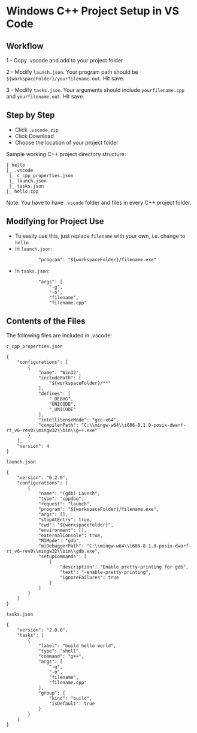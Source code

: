 # Windows C++ Project Setup in VS Code

## Workflow

1 -	Copy .vscode and add to your project folder

2 -	Modify `launch.json`. Your program path should be `${workspaceFolder}/yourfilename.out`. Hit save.

3 -	Modify `tasks.json`. Your arguments should include `yourfilename.cpp` and `yourfilename.out`. Hit save.

## Step by Step
- Click `.vscode.zip`
- Click Download
- Choose the location of your project folder

Sample working C++ project directory structure:
```
| hello
|_ .vscode
 |_ c_cpp_properties.json
 |_ launch.json 
 |_ tasks.json
|_ hello.cpp
```

Note: You have to have `.vscode` folder and files in every C++ project folder.

## Modifying for Project Use
- To easily use this, just replace `filename` with your own, i.e. change to `hello`.
- In `launch.json`: 
```
            "program": "${workspaceFolder}/filename.exe"
```
- In `tasks.json`:
```
            "args": [
                "-g",
                "-o",
                "filename",
                "filename.cpp"
```

## Contents of the Files

The following files are included in .vscode:

`c_cpp_properties.json`

```
{
    "configurations": [
        {
            "name": "Win32",
            "includePath": [
                "${workspaceFolder}/**"
            ],
            "defines": [
                "_DEBUG",
                "UNICODE",
                "_UNICODE"
            ],
            "intelliSenseMode": "gcc-x64",
            "compilerPath": "C:\\mingw-w64\\i686-8.1.0-posix-dwarf-rt_v6-rev0\\mingw32\\bin\\g++.exe"
        }
    ],
    "version": 4
}
```

`launch.json`

```
{
    "version": "0.2.0",
    "configurations": [
        {
            "name": "(gdb) Launch",
            "type": "cppdbg",
            "request": "launch",
            "program": "${workspaceFolder}/filename.exe",
            "args": [],
            "stopAtEntry": true,
            "cwd": "${workspaceFolder}",
            "environment": [],
            "externalConsole": true,
            "MIMode": "gdb",
            "miDebuggerPath": "C:\\mingw-w64\\i686-8.1.0-posix-dwarf-rt_v6-rev0\\mingw32\\bin\\gdb.exe",
            "setupCommands": [
                {
                    "description": "Enable pretty-printing for gdb",
                    "text": "-enable-pretty-printing",
                    "ignoreFailures": true
                }
            ]
        }
    ]
}
```

`tasks.json`

```
{
    "version": "2.0.0",
    "tasks": [
        {
            "label": "build hello world",
            "type": "shell",
            "command": "g++",
            "args": [
                "-g",
                "-o",
                "filename",
                "filename.cpp"
            ],
            "group": {
                "kind": "build",
                "isDefault": true
            }
        }
    ]
}
```

